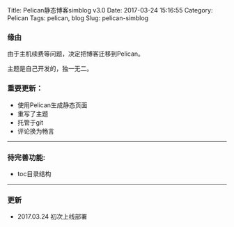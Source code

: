 Title: Pelican静态博客simblog v3.0
Date: 2017-03-24 15:16:55
Category: Pelican
Tags: pelican, blog
Slug: pelican-simblog


### 缘由

由于主机续费等问题，决定把博客迁移到Pelican。

主题是自己开发的，独一无二。

### 重要更新：

- 使用Pelican生成静态页面
- 重写了主题
- 托管于git
- 评论换为畅言

---

### 待完善功能:

- toc目录结构

---

### 更新

- 2017.03.24 初次上线部署